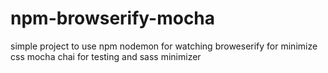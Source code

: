 # npm-browserify-mocha
simple project to use npm nodemon for watching broweserify for minimize css  mocha chai for testing and sass minimizer 
